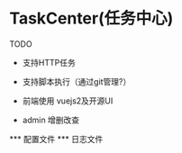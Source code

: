 TaskCenter(任务中心)
===

TODO

* 支持HTTP任务
* 支持脚本执行（通过git管理?）

* 前端使用 vuejs2及开源UI
* admin 增删改查


*** 配置文件 
*** 日志文件
